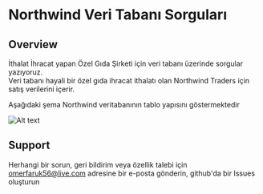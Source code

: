 # Northwind Veri Tabanı Sorguları

## Overview 

İthalat İhracat yapan Özel Gıda Şirketi için veri tabanı üzerinde sorgular yazıyoruz.
 </br>
Veri tabanı hayali bir özel gıda ihracat ithalatı olan Northwind Traders için satış verilerini içerir.

Aşağıdaki şema Northwind veritabanının tablo yapısını göstermektedir

![Alt text](https://i.ibb.co/k9119H5/db-diagram.png "Title")

## <b>Support</b>
Herhangi bir sorun, geri bildirim veya özellik talebi için omerfaruk56@live.com adresine bir e-posta gönderin, github'da bir Issues oluşturun
<br>
